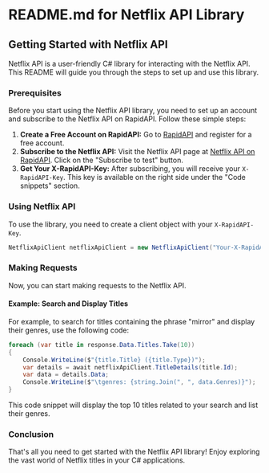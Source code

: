 # README.md for Netflix API Library

## Getting Started with Netflix API

Netflix API is a user-friendly C# library for interacting with the Netflix API. This README will guide you through the steps to set up and use this library.

### Prerequisites

Before you start using the Netflix API library, you need to set up an account and subscribe to the Netflix API on RapidAPI. Follow these simple steps:

1. **Create a Free Account on RapidAPI:** Go to [RapidAPI](https://rapidapi.com/) and register for a free account.
2. **Subscribe to the Netflix API:** Visit the Netflix API page at [Netflix API on RapidAPI](https://rapidapi.com/dataocean/api/netflix99). Click on the "Subscribe to test" button.
3. **Get Your X-RapidAPI-Key:** After subscribing, you will receive your `X-RapidAPI-Key`. This key is available on the right side under the "Code snippets" section.

### Using Netflix API

To use the library, you need to create a client object with your `X-RapidAPI-Key`.

```csharp
NetflixApiClient netflixApiClient = new NetflixApiClient("Your-X-RapidAPI-Key");
```

### Making Requests

Now, you can start making requests to the Netflix API.

#### Example: Search and Display Titles

For example, to search for titles containing the phrase "mirror" and display their genres, use the following code:

```csharp
foreach (var title in response.Data.Titles.Take(10))
{
    Console.WriteLine($"{title.Title} ({title.Type})");
    var details = await netflixApiClient.TitleDetails(title.Id);
    var data = details.Data;
    Console.WriteLine($"\tgenres: {string.Join(", ", data.Genres)}");
}
```

This code snippet will display the top 10 titles related to your search and list their genres.

### Conclusion

That's all you need to get started with the Netflix API library! Enjoy exploring the vast world of Netflix titles in your C# applications.